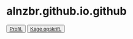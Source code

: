 # alnzbr.github.io.github
<!DOCTYPE html>
<html lang="en">
  <head>
    <meta charset="UTF-8" />
    <meta name="viewport" content="width=device-width, initial-scale=1.0" />
    <title>Den bedste kage opskrift.</title>
  <body>  <button> <a href="Jeg hedder allan er 18 år og går på HTX">Profil.</a> </button></body>

</body>

</ul>
  </body>
  <button> <a href="https://mummum.dk/chokoladekage-uden-aeg/"> Kage opskrift.</a> </button>
</html>
